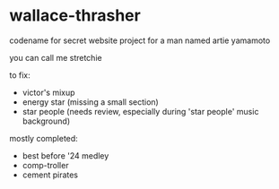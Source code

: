 # wallace-thrasher
codename for secret website project for a man named artie yamamoto

you can call me stretchie

to fix:
- victor's mixup
- energy star (missing a small section)
- star people (needs review, especially during 'star people' music background)

mostly completed:
- best before '24 medley
- comp-troller
- cement pirates